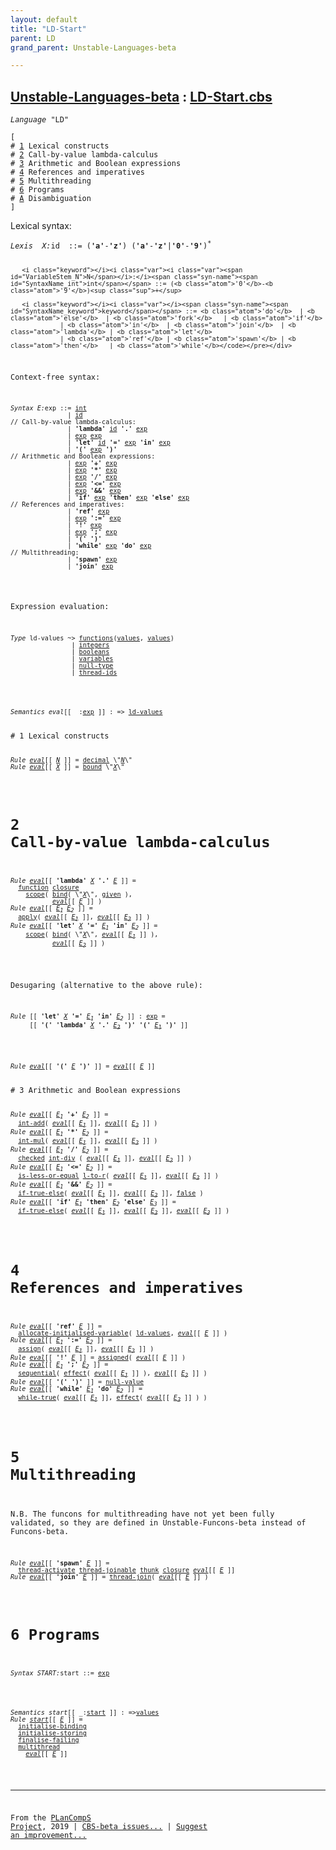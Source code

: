 ```yaml
---
layout: default
title: "LD-Start"
parent: LD
grand_parent: Unstable-Languages-beta

---
```


[Unstable-Languages-beta] : [LD-Start.cbs]
-----------------------------

<div class="highlighter-rouge"><pre class="highlight"><code><i class="keyword">Language</i> <span id="Language_LD">"LD"</span></code></pre></div>
<div class="highlighter-rouge"><pre class="highlight"><code>[
# <a href="SectionNumber_1">1</a> Lexical constructs
# <a href="SectionNumber_2">2</a> Call-by-value lambda-calculus
# <a href="SectionNumber_3">3</a> Arithmetic and Boolean expressions
# <a href="SectionNumber_4">4</a> References and imperatives
# <a href="SectionNumber_5">5</a> Multithreading
# <a href="SectionNumber_6">6</a> Programs
# <a href="../LD-Disambiguation/index.html#SectionNumber_A">A</a> Disambiguation
]</code></pre></div>


 
  Lexical syntax: 


<div class="highlighter-rouge"><pre class="highlight"><code><i class="keyword">Lexis</i>  <i class="keyword"></i><i class="var"><i class="var"><span id="VariableStem_X">X</span></i>:</i><span class="syn-name"><span id="SyntaxName_id">id</span></span>  ::= (<b class="atom">'a'</b>-<b class="atom">'z'</b>) (<b class="atom">'a'</b>-<b class="atom">'z'</b>|<b class="atom">'0'</b>-<b class="atom">'9'</b>)<sup class="sup">*</sup>
     
       <i class="keyword"></i><i class="var"><i class="var"><span id="VariableStem_N">N</span></i>:</i><span class="syn-name"><span id="SyntaxName_int">int</span></span> ::= (<b class="atom">'0'</b>-<b class="atom">'9'</b>)<sup class="sup">+</sup>
       
       <i class="keyword"></i><i class="var"></i><span class="syn-name"><span id="SyntaxName_keyword">keyword</span></span> ::= <b class="atom">'do'</b>  | <b class="atom">'else'</b>  | <b class="atom">'fork'</b>   | <b class="atom">'if'</b>
                 | <b class="atom">'in'</b>  | <b class="atom">'join'</b>  | <b class="atom">'lambda'</b> | <b class="atom">'let'</b>
                 | <b class="atom">'ref'</b> | <b class="atom">'spawn'</b> | <b class="atom">'then'</b>   | <b class="atom">'while'</b></code></pre></div>



  Context-free syntax:


<div class="highlighter-rouge"><pre class="highlight"><code><i class="keyword">Syntax</i> <i class="keyword"></i><i class="var"><i class="var"><span id="VariableStem_E">E</span></i>:</i><span class="syn-name"><span id="SyntaxName_exp">exp</span></span> ::= <span class="syn-name"><a href="#SyntaxName_int">int</a></span>
               | <span class="syn-name"><a href="#SyntaxName_id">id</a></span>
// Call-by-value lambda-calculus:
               | <b class="atom">'lambda'</b> <span class="syn-name"><a href="#SyntaxName_id">id</a></span> <b class="atom">'.'</b> <span class="syn-name"><a href="#SyntaxName_exp">exp</a></span>
               | <span class="syn-name"><a href="#SyntaxName_exp">exp</a></span> <span class="syn-name"><a href="#SyntaxName_exp">exp</a></span>
               | <b class="atom">'let'</b> <span class="syn-name"><a href="#SyntaxName_id">id</a></span> <b class="atom">'='</b> <span class="syn-name"><a href="#SyntaxName_exp">exp</a></span> <b class="atom">'in'</b> <span class="syn-name"><a href="#SyntaxName_exp">exp</a></span>
               | <b class="atom">'('</b> <span class="syn-name"><a href="#SyntaxName_exp">exp</a></span> <b class="atom">')'</b>
// Arithmetic and Boolean expressions:
               | <span class="syn-name"><a href="#SyntaxName_exp">exp</a></span> <b class="atom">'+'</b> <span class="syn-name"><a href="#SyntaxName_exp">exp</a></span>
               | <span class="syn-name"><a href="#SyntaxName_exp">exp</a></span> <b class="atom">'*'</b> <span class="syn-name"><a href="#SyntaxName_exp">exp</a></span>
               | <span class="syn-name"><a href="#SyntaxName_exp">exp</a></span> <b class="atom">'/'</b> <span class="syn-name"><a href="#SyntaxName_exp">exp</a></span>
               | <span class="syn-name"><a href="#SyntaxName_exp">exp</a></span> <b class="atom">'<='</b> <span class="syn-name"><a href="#SyntaxName_exp">exp</a></span>
               | <span class="syn-name"><a href="#SyntaxName_exp">exp</a></span> <b class="atom">'&&'</b> <span class="syn-name"><a href="#SyntaxName_exp">exp</a></span>
               | <b class="atom">'if'</b> <span class="syn-name"><a href="#SyntaxName_exp">exp</a></span> <b class="atom">'then'</b> <span class="syn-name"><a href="#SyntaxName_exp">exp</a></span> <b class="atom">'else'</b> <span class="syn-name"><a href="#SyntaxName_exp">exp</a></span>
// References and imperatives:
               | <b class="atom">'ref'</b> <span class="syn-name"><a href="#SyntaxName_exp">exp</a></span>
               | <span class="syn-name"><a href="#SyntaxName_exp">exp</a></span> <b class="atom">':='</b> <span class="syn-name"><a href="#SyntaxName_exp">exp</a></span>
               | <b class="atom">'!'</b> <span class="syn-name"><a href="#SyntaxName_exp">exp</a></span>
               | <span class="syn-name"><a href="#SyntaxName_exp">exp</a></span> <b class="atom">';'</b> <span class="syn-name"><a href="#SyntaxName_exp">exp</a></span>
               | <b class="atom">'('</b> <b class="atom">')'</b>
               | <b class="atom">'while'</b> <span class="syn-name"><a href="#SyntaxName_exp">exp</a></span> <b class="atom">'do'</b> <span class="syn-name"><a href="#SyntaxName_exp">exp</a></span>
// Multithreading:
               | <b class="atom">'spawn'</b> <span class="syn-name"><a href="#SyntaxName_exp">exp</a></span>
               | <b class="atom">'join'</b> <span class="syn-name"><a href="#SyntaxName_exp">exp</a></span></code></pre></div>




  Expression evaluation:


<div class="highlighter-rouge"><pre class="highlight"><code><i class="keyword">Type</i> <span class="name"><span id="Name_ld-values">ld-values</span></span> ~> <span class="name"><a href="../../../../../Funcons-beta/Values/Abstraction/Functions/index.html#Name_functions">functions</a></span>(<span class="name"><a href="../../../../../Funcons-beta/Values/Value-Types/index.html#Name_values">values</a></span>, <span class="name"><a href="../../../../../Funcons-beta/Values/Value-Types/index.html#Name_values">values</a></span>)
                | <span class="name"><a href="../../../../../Funcons-beta/Values/Primitive/Integers/index.html#Name_integers">integers</a></span>
                | <span class="name"><a href="../../../../../Funcons-beta/Values/Primitive/Booleans/index.html#Name_booleans">booleans</a></span>
                | <span class="name"><a href="../../../../../Funcons-beta/Computations/Normal/Storing/index.html#Name_variables">variables</a></span>
                | <span class="name"><a href="../../../../../Funcons-beta/Values/Primitive/Null/index.html#Name_null-type">null-type</a></span>
                | <span class="name"><a href="../../../../../Unstable-Funcons-beta/Unstable-Computations/Threads/Multithreading/index.html#Name_thread-ids">thread-ids</a></span></code></pre></div>


<div class="highlighter-rouge"><pre class="highlight"><code><i class="keyword">Semantics</i> <i class="sem-name"><span id="SemanticsName_eval">eval</span></i>[[ _:<span class="syn-name"><a href="#SyntaxName_exp">exp</a></span> ]] : => <span class="name"><a href="#Name_ld-values">ld-values</a></span></code></pre></div>
# <span id="SectionNumber_1">1</span> Lexical constructs


<div class="highlighter-rouge"><pre class="highlight"><code><i class="keyword">Rule</i> <i class="sem-name"><a href="#SemanticsName_eval">eval</a></i>[[ <span id="Variable399_N"><i class="var"><a href="#VariableStem_N">N</a></i></span> ]] = <span class="name"><a href="../../../../../Funcons-beta/Values/Primitive/Integers/index.html#Name_decimal">decimal</a></span> \"<a href="#Variable399_N"><i class="var">N</i></a>\"
<i class="keyword">Rule</i> <i class="sem-name"><a href="#SemanticsName_eval">eval</a></i>[[ <span id="Variable424_X"><i class="var"><a href="#VariableStem_X">X</a></i></span> ]] = <span class="name"><a href="../../../../../Funcons-beta/Computations/Normal/Binding/index.html#Name_bound">bound</a></span> \"<a href="#Variable424_X"><i class="var">X</i></a>\"</code></pre></div>



# <span id="SectionNumber_2">2</span> Call-by-value lambda-calculus


<div class="highlighter-rouge"><pre class="highlight"><code><i class="keyword">Rule</i> <i class="sem-name"><a href="#SemanticsName_eval">eval</a></i>[[ <b class="atom">'lambda'</b> <span id="Variable462_X"><i class="var"><a href="#VariableStem_X">X</a></i></span> <b class="atom">'.'</b> <span id="Variable469_E"><i class="var"><a href="#VariableStem_E">E</a></i></span> ]] =
  <span class="name"><a href="../../../../../Funcons-beta/Values/Abstraction/Functions/index.html#Name_function">function</a></span> <span class="name"><a href="../../../../../Funcons-beta/Values/Abstraction/Generic/index.html#Name_closure">closure</a></span>
    <span class="name"><a href="../../../../../Funcons-beta/Computations/Normal/Binding/index.html#Name_scope">scope</a></span>( <span class="name"><a href="../../../../../Funcons-beta/Computations/Normal/Binding/index.html#Name_bind">bind</a></span>( \"<a href="#Variable462_X"><i class="var">X</i></a>\", <span class="name"><a href="../../../../../Funcons-beta/Computations/Normal/Giving/index.html#Name_given">given</a></span> ), 
           <i class="sem-name"><a href="#SemanticsName_eval">eval</a></i>[[ <a href="#Variable469_E"><i class="var">E</i></a> ]] )
<i class="keyword">Rule</i> <i class="sem-name"><a href="#SemanticsName_eval">eval</a></i>[[ <span id="Variable530_E1"><i class="var"><a href="#VariableStem_E">E</a><sub class="sub">1</sub></i></span> <span id="Variable536_E2"><i class="var"><a href="#VariableStem_E">E</a><sub class="sub">2</sub></i></span> ]] =
  <span class="name"><a href="../../../../../Funcons-beta/Values/Abstraction/Functions/index.html#Name_apply">apply</a></span>( <i class="sem-name"><a href="#SemanticsName_eval">eval</a></i>[[ <a href="#Variable530_E1"><i class="var">E<sub class="sub">1</sub></i></a> ]], <i class="sem-name"><a href="#SemanticsName_eval">eval</a></i>[[ <a href="#Variable536_E2"><i class="var">E<sub class="sub">2</sub></i></a> ]] )
<i class="keyword">Rule</i> <i class="sem-name"><a href="#SemanticsName_eval">eval</a></i>[[ <b class="atom">'let'</b> <span id="Variable590_X"><i class="var"><a href="#VariableStem_X">X</a></i></span> <b class="atom">'='</b> <span id="Variable598_E1"><i class="var"><a href="#VariableStem_E">E</a><sub class="sub">1</sub></i></span> <b class="atom">'in'</b> <span id="Variable606_E2"><i class="var"><a href="#VariableStem_E">E</a><sub class="sub">2</sub></i></span> ]] =
    <span class="name"><a href="../../../../../Funcons-beta/Computations/Normal/Binding/index.html#Name_scope">scope</a></span>( <span class="name"><a href="../../../../../Funcons-beta/Computations/Normal/Binding/index.html#Name_bind">bind</a></span>( \"<a href="#Variable590_X"><i class="var">X</i></a>\", <i class="sem-name"><a href="#SemanticsName_eval">eval</a></i>[[ <a href="#Variable598_E1"><i class="var">E<sub class="sub">1</sub></i></a> ]] ), 
           <i class="sem-name"><a href="#SemanticsName_eval">eval</a></i>[[ <a href="#Variable606_E2"><i class="var">E<sub class="sub">2</sub></i></a> ]] )</code></pre></div>


Desugaring (alternative to the above rule):

<div class="highlighter-rouge"><pre class="highlight"><code><i class="keyword">Rule</i> [[ <b class="atom">'let'</b> <span id="Variable679_X"><i class="var"><a href="#VariableStem_X">X</a></i></span> <b class="atom">'='</b> <span id="Variable687_E1"><i class="var"><a href="#VariableStem_E">E</a><sub class="sub">1</sub></i></span> <b class="atom">'in'</b> <span id="Variable695_E2"><i class="var"><a href="#VariableStem_E">E</a><sub class="sub">2</sub></i></span> ]] : <span class="syn-name"><a href="#SyntaxName_exp">exp</a></span> =
     [[ <b class="atom">'('</b> <b class="atom">'lambda'</b> <a href="#Variable679_X"><i class="var">X</i></a> <b class="atom">'.'</b> <a href="#Variable695_E2"><i class="var">E<sub class="sub">2</sub></i></a> <b class="atom">')'</b> <b class="atom">'('</b> <a href="#Variable687_E1"><i class="var">E<sub class="sub">1</sub></i></a> <b class="atom">')'</b> ]]</code></pre></div>




<div class="highlighter-rouge"><pre class="highlight"><code><i class="keyword">Rule</i> <i class="sem-name"><a href="#SemanticsName_eval">eval</a></i>[[ <b class="atom">'('</b> <span id="Variable766_E"><i class="var"><a href="#VariableStem_E">E</a></i></span> <b class="atom">')'</b> ]] = <i class="sem-name"><a href="#SemanticsName_eval">eval</a></i>[[ <a href="#Variable766_E"><i class="var">E</i></a> ]]</code></pre></div>
# <span id="SectionNumber_3">3</span> Arithmetic and Boolean expressions


<div class="highlighter-rouge"><pre class="highlight"><code><i class="keyword">Rule</i> <i class="sem-name"><a href="#SemanticsName_eval">eval</a></i>[[ <span id="Variable814_E1"><i class="var"><a href="#VariableStem_E">E</a><sub class="sub">1</sub></i></span> <b class="atom">'+'</b> <span id="Variable822_E2"><i class="var"><a href="#VariableStem_E">E</a><sub class="sub">2</sub></i></span> ]] =
  <span class="name"><a href="../../../../../Funcons-beta/Values/Primitive/Integers/index.html#Name_int-add">int-add</a></span>( <i class="sem-name"><a href="#SemanticsName_eval">eval</a></i>[[ <a href="#Variable814_E1"><i class="var">E<sub class="sub">1</sub></i></a> ]], <i class="sem-name"><a href="#SemanticsName_eval">eval</a></i>[[ <a href="#Variable822_E2"><i class="var">E<sub class="sub">2</sub></i></a> ]] )
<i class="keyword">Rule</i> <i class="sem-name"><a href="#SemanticsName_eval">eval</a></i>[[ <span id="Variable876_E1"><i class="var"><a href="#VariableStem_E">E</a><sub class="sub">1</sub></i></span> <b class="atom">'*'</b> <span id="Variable884_E2"><i class="var"><a href="#VariableStem_E">E</a><sub class="sub">2</sub></i></span> ]] =
  <span class="name"><a href="../../../../../Funcons-beta/Values/Primitive/Integers/index.html#Name_int-mul">int-mul</a></span>( <i class="sem-name"><a href="#SemanticsName_eval">eval</a></i>[[ <a href="#Variable876_E1"><i class="var">E<sub class="sub">1</sub></i></a> ]], <i class="sem-name"><a href="#SemanticsName_eval">eval</a></i>[[ <a href="#Variable884_E2"><i class="var">E<sub class="sub">2</sub></i></a> ]] )
<i class="keyword">Rule</i> <i class="sem-name"><a href="#SemanticsName_eval">eval</a></i>[[ <span id="Variable938_E1"><i class="var"><a href="#VariableStem_E">E</a><sub class="sub">1</sub></i></span> <b class="atom">'/'</b> <span id="Variable946_E2"><i class="var"><a href="#VariableStem_E">E</a><sub class="sub">2</sub></i></span> ]] =
  <span class="name"><a href="../../../../../Funcons-beta/Computations/Abnormal/Failing/index.html#Name_checked">checked</a></span> <span class="name"><a href="../../../../../Funcons-beta/Values/Primitive/Integers/index.html#Name_int-div">int-div</a></span> ( <i class="sem-name"><a href="#SemanticsName_eval">eval</a></i>[[ <a href="#Variable938_E1"><i class="var">E<sub class="sub">1</sub></i></a> ]], <i class="sem-name"><a href="#SemanticsName_eval">eval</a></i>[[ <a href="#Variable946_E2"><i class="var">E<sub class="sub">2</sub></i></a> ]] )
<i class="keyword">Rule</i> <i class="sem-name"><a href="#SemanticsName_eval">eval</a></i>[[ <span id="Variable1002_E1"><i class="var"><a href="#VariableStem_E">E</a><sub class="sub">1</sub></i></span> <b class="atom">'<='</b> <span id="Variable1010_E2"><i class="var"><a href="#VariableStem_E">E</a><sub class="sub">2</sub></i></span> ]] =
  <span class="name"><a href="../../../../../Funcons-beta/Values/Primitive/Integers/index.html#Name_is-less-or-equal">is-less-or-equal</a></span> <span class="name"><a href="../../../../../Funcons-beta/Computations/Normal/Flowing/index.html#Name_l-to-r">l-to-r</a></span>( <i class="sem-name"><a href="#SemanticsName_eval">eval</a></i>[[ <a href="#Variable1002_E1"><i class="var">E<sub class="sub">1</sub></i></a> ]], <i class="sem-name"><a href="#SemanticsName_eval">eval</a></i>[[ <a href="#Variable1010_E2"><i class="var">E<sub class="sub">2</sub></i></a> ]] )
<i class="keyword">Rule</i> <i class="sem-name"><a href="#SemanticsName_eval">eval</a></i>[[ <span id="Variable1066_E1"><i class="var"><a href="#VariableStem_E">E</a><sub class="sub">1</sub></i></span> <b class="atom">'&&'</b> <span id="Variable1074_E2"><i class="var"><a href="#VariableStem_E">E</a><sub class="sub">2</sub></i></span> ]] =
  <span class="name"><a href="../../../../../Funcons-beta/Computations/Normal/Flowing/index.html#Name_if-true-else">if-true-else</a></span>( <i class="sem-name"><a href="#SemanticsName_eval">eval</a></i>[[ <a href="#Variable1066_E1"><i class="var">E<sub class="sub">1</sub></i></a> ]], <i class="sem-name"><a href="#SemanticsName_eval">eval</a></i>[[ <a href="#Variable1074_E2"><i class="var">E<sub class="sub">2</sub></i></a> ]], <span class="name"><a href="../../../../../Funcons-beta/Values/Primitive/Booleans/index.html#Name_false">false</a></span> )
<i class="keyword">Rule</i> <i class="sem-name"><a href="#SemanticsName_eval">eval</a></i>[[ <b class="atom">'if'</b> <span id="Variable1133_E1"><i class="var"><a href="#VariableStem_E">E</a><sub class="sub">1</sub></i></span> <b class="atom">'then'</b> <span id="Variable1141_E2"><i class="var"><a href="#VariableStem_E">E</a><sub class="sub">2</sub></i></span> <b class="atom">'else'</b> <span id="Variable1149_E3"><i class="var"><a href="#VariableStem_E">E</a><sub class="sub">3</sub></i></span> ]] =
  <span class="name"><a href="../../../../../Funcons-beta/Computations/Normal/Flowing/index.html#Name_if-true-else">if-true-else</a></span>( <i class="sem-name"><a href="#SemanticsName_eval">eval</a></i>[[ <a href="#Variable1133_E1"><i class="var">E<sub class="sub">1</sub></i></a> ]], <i class="sem-name"><a href="#SemanticsName_eval">eval</a></i>[[ <a href="#Variable1141_E2"><i class="var">E<sub class="sub">2</sub></i></a> ]], <i class="sem-name"><a href="#SemanticsName_eval">eval</a></i>[[ <a href="#Variable1149_E3"><i class="var">E<sub class="sub">3</sub></i></a> ]] )</code></pre></div>



# <span id="SectionNumber_4">4</span> References and imperatives


<div class="highlighter-rouge"><pre class="highlight"><code><i class="keyword">Rule</i> <i class="sem-name"><a href="#SemanticsName_eval">eval</a></i>[[ <b class="atom">'ref'</b> <span id="Variable1236_E"><i class="var"><a href="#VariableStem_E">E</a></i></span> ]] =
  <span class="name"><a href="../../../../../Funcons-beta/Computations/Normal/Storing/index.html#Name_allocate-initialised-variable">allocate-initialised-variable</a></span>( <span class="name"><a href="#Name_ld-values">ld-values</a></span>, <i class="sem-name"><a href="#SemanticsName_eval">eval</a></i>[[ <a href="#Variable1236_E"><i class="var">E</i></a> ]] )
<i class="keyword">Rule</i> <i class="sem-name"><a href="#SemanticsName_eval">eval</a></i>[[ <span id="Variable1277_E1"><i class="var"><a href="#VariableStem_E">E</a><sub class="sub">1</sub></i></span> <b class="atom">':='</b> <span id="Variable1285_E2"><i class="var"><a href="#VariableStem_E">E</a><sub class="sub">2</sub></i></span> ]] =
  <span class="name"><a href="../../../../../Funcons-beta/Computations/Normal/Storing/index.html#Name_assign">assign</a></span>( <i class="sem-name"><a href="#SemanticsName_eval">eval</a></i>[[ <a href="#Variable1277_E1"><i class="var">E<sub class="sub">1</sub></i></a> ]], <i class="sem-name"><a href="#SemanticsName_eval">eval</a></i>[[ <a href="#Variable1285_E2"><i class="var">E<sub class="sub">2</sub></i></a> ]] )
<i class="keyword">Rule</i> <i class="sem-name"><a href="#SemanticsName_eval">eval</a></i>[[ <b class="atom">'!'</b> <span id="Variable1340_E"><i class="var"><a href="#VariableStem_E">E</a></i></span> ]] = <span class="name"><a href="../../../../../Funcons-beta/Computations/Normal/Storing/index.html#Name_assigned">assigned</a></span>( <i class="sem-name"><a href="#SemanticsName_eval">eval</a></i>[[ <a href="#Variable1340_E"><i class="var">E</i></a> ]] )
<i class="keyword">Rule</i> <i class="sem-name"><a href="#SemanticsName_eval">eval</a></i>[[ <span id="Variable1378_E1"><i class="var"><a href="#VariableStem_E">E</a><sub class="sub">1</sub></i></span> <b class="atom">';'</b> <span id="Variable1386_E2"><i class="var"><a href="#VariableStem_E">E</a><sub class="sub">2</sub></i></span> ]] =
  <span class="name"><a href="../../../../../Funcons-beta/Computations/Normal/Flowing/index.html#Name_sequential">sequential</a></span>( <span class="name"><a href="../../../../../Funcons-beta/Computations/Normal/Flowing/index.html#Name_effect">effect</a></span>( <i class="sem-name"><a href="#SemanticsName_eval">eval</a></i>[[ <a href="#Variable1378_E1"><i class="var">E<sub class="sub">1</sub></i></a> ]] ), <i class="sem-name"><a href="#SemanticsName_eval">eval</a></i>[[ <a href="#Variable1386_E2"><i class="var">E<sub class="sub">2</sub></i></a> ]] )
<i class="keyword">Rule</i> <i class="sem-name"><a href="#SemanticsName_eval">eval</a></i>[[ <b class="atom">'('</b> <b class="atom">')'</b> ]] = <span class="name"><a href="../../../../../Funcons-beta/Values/Primitive/Null/index.html#Name_null-value">null-value</a></span>
<i class="keyword">Rule</i> <i class="sem-name"><a href="#SemanticsName_eval">eval</a></i>[[ <b class="atom">'while'</b> <span id="Variable1468_E1"><i class="var"><a href="#VariableStem_E">E</a><sub class="sub">1</sub></i></span> <b class="atom">'do'</b> <span id="Variable1476_E2"><i class="var"><a href="#VariableStem_E">E</a><sub class="sub">2</sub></i></span> ]] =
  <span class="name"><a href="../../../../../Funcons-beta/Computations/Normal/Flowing/index.html#Name_while-true">while-true</a></span>( <i class="sem-name"><a href="#SemanticsName_eval">eval</a></i>[[ <a href="#Variable1468_E1"><i class="var">E<sub class="sub">1</sub></i></a> ]], <span class="name"><a href="../../../../../Funcons-beta/Computations/Normal/Flowing/index.html#Name_effect">effect</a></span>( <i class="sem-name"><a href="#SemanticsName_eval">eval</a></i>[[ <a href="#Variable1476_E2"><i class="var">E<sub class="sub">2</sub></i></a> ]] ) )</code></pre></div>



# <span id="SectionNumber_5">5</span> Multithreading


N.B. The funcons for multithreading have not yet been fully validated,
so they are defined in Unstable-Funcons-beta instead of Funcons-beta.

<div class="highlighter-rouge"><pre class="highlight"><code><i class="keyword">Rule</i> <i class="sem-name"><a href="#SemanticsName_eval">eval</a></i>[[ <b class="atom">'spawn'</b> <span id="Variable1560_E"><i class="var"><a href="#VariableStem_E">E</a></i></span> ]] =
  <span class="name"><a href="../../../../../Unstable-Funcons-beta/Unstable-Computations/Threads/Multithreading/index.html#Name_thread-activate">thread-activate</a></span> <span class="name"><a href="../../../../../Unstable-Funcons-beta/Unstable-Computations/Threads/Multithreading/index.html#Name_thread-joinable">thread-joinable</a></span> <span class="name"><a href="../../../../../Funcons-beta/Values/Abstraction/Thunks/index.html#Name_thunk">thunk</a></span> <span class="name"><a href="../../../../../Funcons-beta/Values/Abstraction/Generic/index.html#Name_closure">closure</a></span> <i class="sem-name"><a href="#SemanticsName_eval">eval</a></i>[[ <a href="#Variable1560_E"><i class="var">E</i></a> ]]
<i class="keyword">Rule</i> <i class="sem-name"><a href="#SemanticsName_eval">eval</a></i>[[ <b class="atom">'join'</b> <span id="Variable1600_E"><i class="var"><a href="#VariableStem_E">E</a></i></span> ]] = <span class="name"><a href="../../../../../Unstable-Funcons-beta/Unstable-Computations/Threads/Multithreading/index.html#Name_thread-join">thread-join</a></span>( <i class="sem-name"><a href="#SemanticsName_eval">eval</a></i>[[ <a href="#Variable1600_E"><i class="var">E</i></a> ]] )</code></pre></div>



# <span id="SectionNumber_6">6</span> Programs

<div class="highlighter-rouge"><pre class="highlight"><code><i class="keyword">Syntax</i> <i class="keyword"></i><i class="var"><i class="var"><span id="VariableStem_START">START</span></i>:</i><span class="syn-name"><span id="SyntaxName_start">start</span></span> ::= <span class="syn-name"><a href="#SyntaxName_exp">exp</a></span></code></pre></div>

<div class="highlighter-rouge"><pre class="highlight"><code><i class="keyword">Semantics</i> <i class="sem-name"><span id="SemanticsName_start">start</span></i>[[ _:<span class="syn-name"><a href="#SyntaxName_start">start</a></span> ]] : =><span class="name"><a href="../../../../../Funcons-beta/Values/Value-Types/index.html#Name_values">values</a></span>
<i class="keyword">Rule</i> <i class="sem-name"><a href="#SemanticsName_start">start</a></i>[[ <span id="Variable1677_E"><i class="var"><a href="#VariableStem_E">E</a></i></span> ]] =
  <span class="name"><a href="../../../../../Funcons-beta/Computations/Normal/Binding/index.html#Name_initialise-binding">initialise-binding</a></span> 
  <span class="name"><a href="../../../../../Funcons-beta/Computations/Normal/Storing/index.html#Name_initialise-storing">initialise-storing</a></span>
  <span class="name"><a href="../../../../../Funcons-beta/Computations/Abnormal/Failing/index.html#Name_finalise-failing">finalise-failing</a></span>
  <span class="name"><a href="../../../../../Unstable-Funcons-beta/Unstable-Computations/Threads/Multithreading/index.html#Name_multithread">multithread</a></span>
    <i class="sem-name"><a href="#SemanticsName_eval">eval</a></i>[[ <a href="#Variable1677_E"><i class="var">E</i></a> ]]</code></pre></div>


____

From the [PLanCompS Project], 2019 | [CBS-beta issues...] | [Suggest an improvement...]

[LD-Start.cbs]: LD-Start.cbs 
  "CBS SOURCE FILE"
[Funcons-beta]: /CBS-beta/docs/Funcons-beta
 "FUNCONS-BETA"
[Unstable-Funcons-beta]: /CBS-beta/docs/Unstable-Funcons-beta
  "UNSTABLE-FUNCONS-BETA"
[Languages-beta]: /CBS-beta/docs/Languages-beta
  "LANGUAGES-BETA"
[Unstable-Languages-beta]: /CBS-beta/docs/Unstable-Languages-beta
  "UNSTABLE-LANGUAGES-BETA"
[CBS-beta]: /CBS-beta "CBS-BETA"
[PLanCompS Project]: http://plancomps.org
  "PROGRAMMING LANGUAGE COMPONENTS AND SPECIFICATIONS PROJECT HOME PAGE"
[CBS-beta issues...]: https://github.com/plancomps/plancomps.github.io/issues
  "CBS-BETA ISSUE REPORTS ON GITHUB"
[Suggest an improvement...]: mailto:plancomps@gmail.com?Subject=CBS-beta%20-%20comment&Body=Re%3A%20CBS-beta%20specification%20at%20LD/LD-Start/LD-Start.cbs%0A%0AComment/Query/Issue/Suggestion%3A%0A%0A%0ASignature%3A%0A 
  "GENERATE AN EMAIL TEMPLATE"

